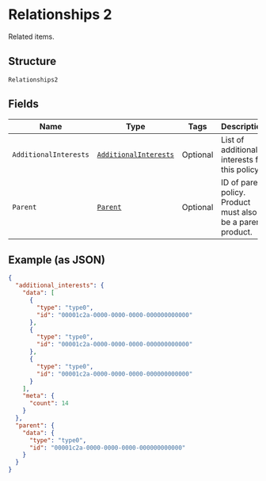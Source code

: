 
# Relationships 2

Related items.

## Structure

`Relationships2`

## Fields

| Name | Type | Tags | Description |
|  --- | --- | --- | --- |
| `AdditionalInterests` | [`AdditionalInterests`](../../doc/models/additional-interests.md) | Optional | List of additional interests for this policy. |
| `Parent` | [`Parent`](../../doc/models/parent.md) | Optional | ID of parent policy. Product must also be a parent product. |

## Example (as JSON)

```json
{
  "additional_interests": {
    "data": [
      {
        "type": "type0",
        "id": "00001c2a-0000-0000-0000-000000000000"
      },
      {
        "type": "type0",
        "id": "00001c2a-0000-0000-0000-000000000000"
      },
      {
        "type": "type0",
        "id": "00001c2a-0000-0000-0000-000000000000"
      }
    ],
    "meta": {
      "count": 14
    }
  },
  "parent": {
    "data": {
      "type": "type0",
      "id": "00001c2a-0000-0000-0000-000000000000"
    }
  }
}
```

